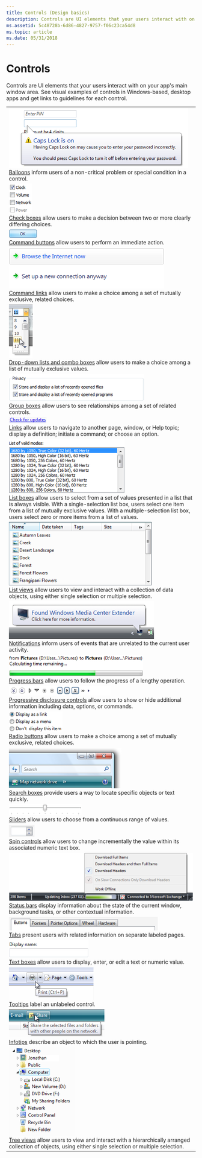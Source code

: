 ```yaml
---
title: Controls (Design basics)
description: Controls are UI elements that your users interact with on your app's main window area. See visual examples of controls in Windows-based, desktop apps and get links to guidelines for each control.
ms.assetid: 5c48728b-6d86-4827-9757-f06c23ca54d8
ms.topic: article
ms.date: 05/31/2018
---
```


# Controls

Controls are UI elements that your users interact with on your app's main window area. See visual examples of controls in Windows-based, desktop apps and get links to guidelines for each control.



|                                                                                                                                                                                                                                                                                                                                                                                     |
|-------------------------------------------------------------------------------------------------------------------------------------------------------------------------------------------------------------------------------------------------------------------------------------------------------------------------------------------------------------------------------------|
| ![ballon](images/controls-image1.png)<br/> [Balloons](ctrl-balloons.md) inform users of a non-critical problem or special condition in a control.<br/>                                                                                                                                                                                                                 |
| ![checkbox](images/controls-image2.png)<br/> [Check boxes](ctrl-check-boxes.md) allow users to make a decision between two or more clearly differing choices.<br/>                                                                                                                                                                                                     |
| ![command button](images/controls-image3.png)<br/> [Command buttons](ctrl-command-buttons.md) allow users to perform an immediate action.<br/>                                                                                                                                                                                                                         |
| ![command link](images/controls-image4.png)<br/> [Command links](ctrl-command-links.md) allow users to make a choice among a set of mutually exclusive, related choices.<br/>                                                                                                                                                                                          |
| ![drop down and combo box](images/controls-image5.png)<br/> [Drop-down lists and combo boxes](https://docs.microsoft.com/windows/desktop/uxguide/ctrl-drop) allow users to make a choice among a list of mutually exclusive values.<br/>                                                                                                                                                                           |
| ![group box](images/controls-image6.png)<br/> [Group boxes](ctrl-group-boxes.md) allow users to see relationships among a set of related controls.<br/>                                                                                                                                                                                                                |
| ![link](images/controls-image7.png)<br/> [Links](ctrl-links.md) allow users to navigate to another page, window, or Help topic; display a definition; initiate a command; or choose an option.<br/>                                                                                                                                                                    |
| ![list box](images/controls-image8.png)<br/> [List boxes](ctrl-list-boxes.md) allow users to select from a set of values presented in a list that is always visible. With a single-selection list box, users select one item from a list of mutually exclusive values. With a multiple-selection list box, users select zero or more items from a list of values.<br/> |
| ![list view](images/controls-image9.png)<br/> [List views](ctrl-list-views.md) allow users to view and interact with a collection of data objects, using either single selection or multiple selection.<br/>                                                                                                                                                           |
| ![notification](images/controls-image10.png)<br/> [Notifications](mess-notif.md) inform users of events that are unrelated to the current user activity.<br/>                                                                                                                                                                                                          |
| ![progress bar](images/controls-image11.png)<br/> [Progress bars](progress-bars.md) allow users to follow the progress of a lengthy operation.<br/>                                                                                                                                                                                                                    |
| ![progressive disclosure](images/controls-image12.png)<br/> [Progressive disclosure controls](ctrl-progressive-disclosure-controls.md) allow users to show or hide additional information including data, options, or commands.<br/>                                                                                                                                   |
| ![radio button](images/controls-image13.png)<br/> [Radio buttons](ctrl-radio-buttons.md) allow users to make a choice among a set of mutually exclusive, related choices.<br/>                                                                                                                                                                                         |
| ![search box](images/controls-image14.png)<br/> [Search boxes](ctrl-search-boxes.md) provide users a way to locate specific objects or text quickly.<br/>                                                                                                                                                                                                              |
| ![slider](images/controls-image15.png)<br/> [Sliders](ctrl-sliders.md) allow users to choose from a continuous range of values.<br/>                                                                                                                                                                                                                                   |
| ![spin](images/controls-image16.png)<br/> [Spin controls](ctrl-spin-controls.md) allow users to change incrementally the value within its associated numeric text box.<br/>                                                                                                                                                                                            |
| ![status bar](images/controls-image17.png)<br/> [Status bars](ctrl-status-bars.md) display information about the state of the current window, background tasks, or other contextual information.<br/>                                                                                                                                                                  |
| ![tab](images/controls-image18.png)<br/> [Tabs](ctrl-tabs.md) present users with related information on separate labeled pages.<br/>                                                                                                                                                                                                                                   |
| ![text box](images/controls-image19.png)<br/> [Text boxes](ctrl-text-boxes.md) allow users to display, enter, or edit a text or numeric value.<br/>                                                                                                                                                                                                                    |
| ![tooltip](images/controls-image20.png)<br/> [Tooltips](ctrl-tooltips-and-infotips.md) label an unlabeled control.<br/>                                                                                                                                                                                                                                                |
| ![infotip](images/controls-image21.png)<br/> [Infotips](ctrl-tooltips-and-infotips.md) describe an object to which the user is pointing.<br/>                                                                                                                                                                                                                          |
| ![treeview](images/controls-image22.png)<br/> [Tree views](ctrl-tree-views.md) allow users to view and interact with a hierarchically arranged collection of objects, using either single selection or multiple selection.<br/>                                                                                                                                        |



 

 

 






